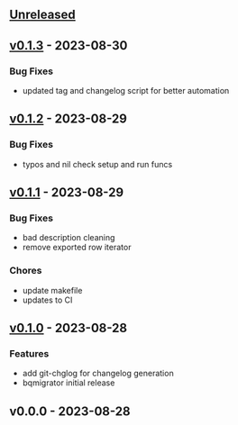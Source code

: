 <a name="unreleased"></a>
## [Unreleased]


<a name="v0.1.3"></a>
## [v0.1.3] - 2023-08-30
### Bug Fixes
- updated tag and changelog script for better automation


<a name="v0.1.2"></a>
## [v0.1.2] - 2023-08-29
### Bug Fixes
- typos and nil check setup and run funcs


<a name="v0.1.1"></a>
## [v0.1.1] - 2023-08-29
### Bug Fixes
- bad description cleaning
- remove exported row iterator

### Chores
- update makefile
- updates to CI


<a name="v0.1.0"></a>
## [v0.1.0] - 2023-08-28
### Features
- add git-chglog for changelog generation
- bqmigrator initial release


<a name="v0.0.0"></a>
## v0.0.0 - 2023-08-28

[Unreleased]: https://github.com/flume/bqmigrator/compare/v0.1.3...HEAD
[v0.1.3]: https://github.com/flume/bqmigrator/compare/v0.1.2...v0.1.3
[v0.1.2]: https://github.com/flume/bqmigrator/compare/v0.1.1...v0.1.2
[v0.1.1]: https://github.com/flume/bqmigrator/compare/v0.1.0...v0.1.1
[v0.1.0]: https://github.com/flume/bqmigrator/compare/v0.0.0...v0.1.0
